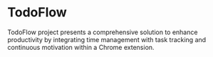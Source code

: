 # TodoFlow

TodoFlow project presents a comprehensive solution to enhance productivity by integrating time management with task tracking and continuous motivation within a Chrome extension.
